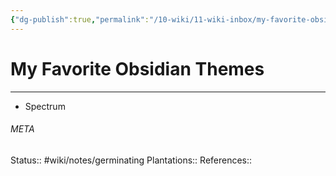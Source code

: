 ```yaml
---
{"dg-publish":true,"permalink":"/10-wiki/11-wiki-inbox/my-favorite-obsidian-themes-20230308100421/"}
---
```


# My Favorite Obsidian Themes
---
- Spectrum



###### META
Status:: #wiki/notes/germinating 
Plantations:: 
References:: 
